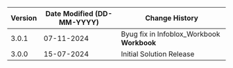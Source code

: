 | **Version** | **Date Modified (DD-MM-YYYY)** | **Change History**                          |
|-------------|--------------------------------|---------------------------------------------|
| 3.0.1       |   07-11-2024                   | Byug fix in Infoblox_Workbook **Workbook**                    |
| 3.0.0       |   15-07-2024                   | Initial Solution Release                    |